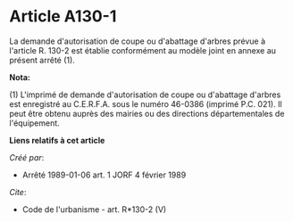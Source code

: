 # Article A130-1

La demande d'autorisation de coupe ou d'abattage d'arbres prévue à l'article R. 130-2 est établie conformément au modèle
joint en annexe au présent arrêté (1).

**Nota:**

(1) L'imprimé de demande d'autorisation de coupe ou d'abattage d'arbres est enregistré au C.E.R.F.A. sous le numéro 46-0386
(imprimé P.C. 021). Il peut être obtenu auprès des mairies ou des directions départementales de l'équipement.

**Liens relatifs à cet article**

_Créé par_:

  - Arrêté 1989-01-06 art. 1 JORF 4 février 1989

_Cite_:

  - Code de l'urbanisme - art. R*130-2 (V)

